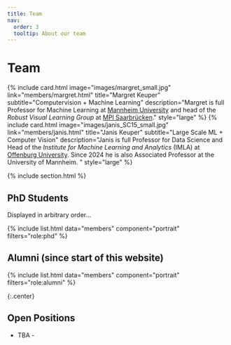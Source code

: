 ```yaml
---
title: Team
nav:
  order: 3
  tooltip: About our team
---
```


# <i class="fas fa-users"></i>Team

{%
  include card.html
  image="images/margret_small.jpg"
  link="members/margret.html"
  title="Margret Keuper"
  subtitle="Computervision + Machine Learning"
  description="Margret is full Professor for Machine Learning at [Mannheim University](https://www.uni-mannheim.de/dws/people/professors/prof-dr-ing-margret-keuper/) and head of the *Robust Visual Learning Group* at [MPI Saarbrücken](https://www.mpi-inf.mpg.de/de/departments/computer-vision-and-machine-learning/people/margret-keuper)."
  style="large"
%}
{%
  include card.html
  image="images/janis_SC15_small.jpg"
  link="members/janis.html"
  title="Janis Keuper"
  subtitle="Large Scale ML + Computer Vision"
  description="Janis is full Professor for Data Science and Head of the *Institute for Machine Learning and Analytics* (IMLA) at [Offenburg University](https://imla.hs-offenburg.de/). Since 2024 he is also Associated Professor at the University of Mannheim. "
  style="large"
%}


{% include section.html %}

## PhD Students 
Displayed in arbitrary order... 

{%
  include list.html
  data="members"
  component="portrait"
  filters="role:phd"
%}

## Alumni (since start of this website)

{%
  include list.html
  data="members"
  component="portrait"
  filters="role:alumni"
%}

{:.center}


## Open Positions
- TBA -





